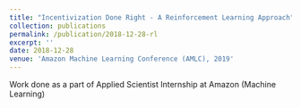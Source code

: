 ```yaml
---
title: "Incentivization Done Right - A Reinforcement Learning Approach"
collection: publications
permalink: /publication/2018-12-28-rl
excerpt: ''
date: 2018-12-28
venue: 'Amazon Machine Learning Conference (AMLC), 2019'
---
```


Work done as a part of Applied Scientist Internship at Amazon (Machine Learning)
